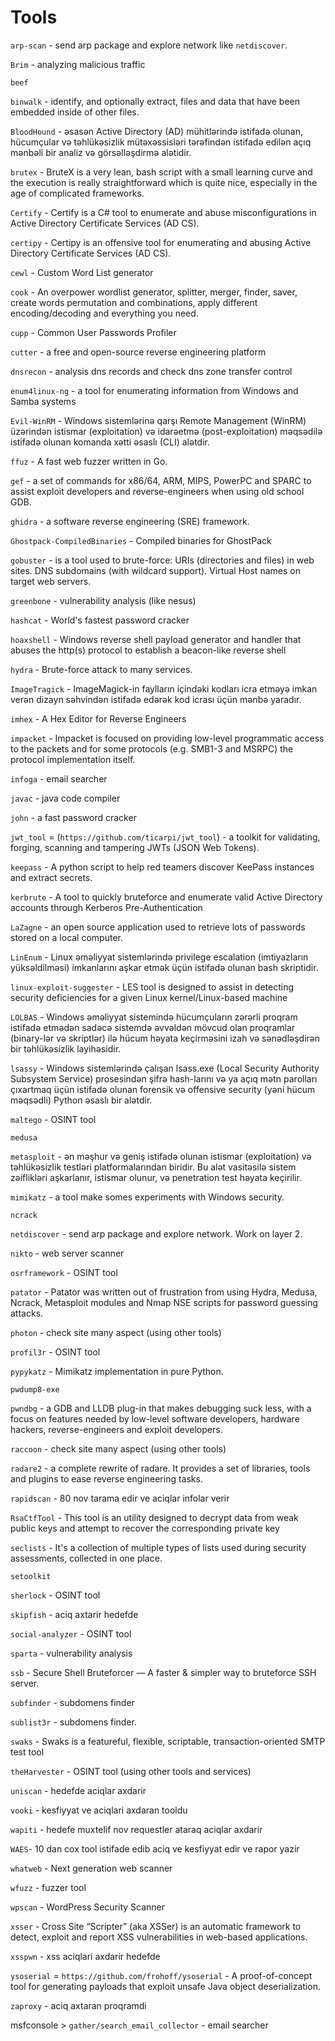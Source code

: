 # Tools

`arp-scan` -  send arp package and explore network like `netdiscover`.

`Brim` - analyzing malicious traffic

`beef`

`binwalk` -  identify, and optionally extract, files and data that have been embedded inside of other files.

`BloodHound` - əsasən Active Directory (AD) mühitlərində istifadə olunan, hücumçular və təhlükəsizlik mütəxəssisləri tərəfindən istifadə edilən açıq mənbəli bir analiz və görsəlləşdirmə alətidir.

`brutex` - BruteX is a very lean, bash script with a small learning curve and the execution is really straightforward which is quite nice, especially in the age of complicated frameworks.

`Certify` - Certify is a C# tool to enumerate and abuse misconfigurations in Active Directory Certificate Services (AD CS).

`certipy` - Certipy is an offensive tool for enumerating and abusing Active Directory Certificate Services (AD CS).

`cewl` - Custom Word List generator

`cook` - An overpower wordlist generator, splitter, merger, finder, saver, create words permutation and combinations, apply different encoding/decoding and everything you need.

`cupp` - Common User Passwords Profiler

`cutter` - a free and open-source reverse engineering platform

`dnsrecon` - analysis dns records and check dns zone transfer control

`enum4linux-ng` - a tool for enumerating information from Windows and Samba systems

`Evil-WinRM` - Windows sistemlərinə qarşı Remote Management (WinRM) üzərindən istismar (exploitation) və idarəetmə (post-exploitation) məqsədilə istifadə olunan komanda xətti əsaslı (CLI) alətdir.

`ffuz` - A fast web fuzzer written in Go.

`gef` - a set of commands for x86/64, ARM, MIPS, PowerPC and SPARC to assist exploit developers and reverse-engineers when using old school GDB.

`ghidra` - a software reverse engineering (SRE) framework.

`Ghostpack-CompiledBinaries` - Compiled binaries for GhostPack

`gobuster` - is a tool used to brute-force: URIs (directories and files) in web sites. DNS subdomains (with wildcard support). Virtual Host names on target web servers.

`greenbone` - vulnerability analysis (like nesus)

`hashcat` - World's fastest password cracker

`hoaxshell` - Windows reverse shell payload generator and handler that abuses the http(s) protocol to establish a beacon-like reverse shell

`hydra` - Brute-force attack to many services.

`ImageTragick` - ImageMagick-in faylların içindəki kodları icra etməyə imkan verən dizayn səhvindən istifadə edərək kod icrası üçün mənbə yaradır.

`imhex` - A Hex Editor for Reverse Engineers

`impacket` - Impacket is focused on providing low-level programmatic access to the packets and for some protocols (e.g. SMB1-3 and MSRPC) the protocol implementation itself.

`infoga` - email searcher

`javac` - java code compiler

`john` - a fast password cracker

`jwt_tool` = (`https://github.com/ticarpi/jwt_tool`) - a toolkit for validating, forging, scanning and tampering JWTs (JSON Web Tokens).

`keepass` - A python script to help red teamers discover KeePass instances and extract secrets.

`kerbrute` - A tool to quickly bruteforce and enumerate valid Active Directory accounts through Kerberos Pre-Authentication

`LaZagne` - an open source application used to retrieve lots of passwords stored on a local computer.

`LinEnum` - Linux əməliyyat sistemlərində privilege escalation (imtiyazların yüksəldilməsi) imkanlarını aşkar etmək üçün istifadə olunan bash skriptidir.

`linux-exploit-suggester` - LES tool is designed to assist in detecting security deficiencies for a given Linux kernel/Linux-based machine

`LOLBAS` -  Windows əməliyyat sistemində hücumçuların zərərli proqram istifadə etmədən sadəcə sistemdə əvvəldən mövcud olan proqramlar (binary-lər və skriptlər) ilə hücum həyata keçirməsini izah və sənədləşdirən bir təhlükəsizlik layihəsidir.

`lsassy` - Windows sistemlərində çalışan lsass.exe (Local Security Authority Subsystem Service) prosesindən şifrə hash-larını və ya açıq mətn parolları çıxartmaq üçün istifadə olunan forensik və offensive security (yəni hücum məqsədli) Python əsaslı bir alətdir.

`maltego` - OSINT tool

`medusa` 

`metasploit` - ən məşhur və geniş istifadə olunan istismar (exploitation) və təhlükəsizlik testləri platformalarından biridir. Bu alət vasitəsilə sistem zəiflikləri aşkarlanır, istismar olunur, və penetration test həyata keçirilir.

`mimikatz` - a tool make somes experiments with Windows security.

`ncrack`

`netdiscover` - send arp package and explore network. Work on layer 2.

`nikto` -  web server scanner

`osrframework` - OSINT tool

`patator` - Patator was written out of frustration from using Hydra, Medusa, Ncrack, Metasploit modules and Nmap NSE scripts for password guessing attacks.

`photon` - check site many aspect (using other tools)

`profil3r` - OSINT tool

`pypykatz` - Mimikatz implementation in pure Python.

`pwdump8-exe`

`pwndbg` - a GDB and LLDB plug-in that makes debugging suck less, with a focus on features needed by low-level software developers, hardware hackers, reverse-engineers and exploit developers.

`raccoon` - check site many aspect (using other tools)

`radare2` - a complete rewrite of radare. It provides a set of libraries, tools and plugins to ease reverse engineering tasks.

`rapidscan` - 80 nov tarama edir ve aciqlar infolar verir

`RsaCtfTool` - This tool is an utility designed to decrypt data from weak public keys and attempt to recover the corresponding private key

`seclists` -  It's a collection of multiple types of lists used during security assessments, collected in one place.

`setoolkit`

`sherlock` - OSINT tool

`skipfish` - aciq axtarir hedefde

`social-analyzer` - OSINT tool

`sparta` - vulnerability analysis

`ssb` - Secure Shell Bruteforcer — A faster & simpler way to bruteforce SSH server.

`subfinder` - subdomens finder

`sublist3r` - subdomens finder.

`swaks` - Swaks is a featureful, flexible, scriptable, transaction-oriented SMTP test tool

`theHarvester` - OSINT tool (using other tools and services)

`uniscan` - hedefde aciqlar axdarir

`vooki` - kesfiyyat ve aciqlari axdaran tooldu

`wapiti` - hedefe muxtelif nov requestler ataraq aciqlar axdarir

`WAES`- 10 dan cox tool istifade edib aciq ve kesfiyyat edir ve rapor yazir

`whatweb` - Next generation web scanner

`wfuzz` - fuzzer tool

`wpscan` - WordPress Security Scanner

`xsser` - Cross Site “Scripter” (aka XSSer) is an automatic framework to detect, exploit and report XSS vulnerabilities in web-based applications.

`xsspwn` - xss aciqlari axdarir hedefde

`ysoserial` = `https://github.com/frohoff/ysoserial` - A proof-of-concept tool for generating payloads that exploit unsafe Java object deserialization.

`zaproxy` - aciq axtaran proqramdi

msfconsole > `gather/search_email_collector` - email searcher

